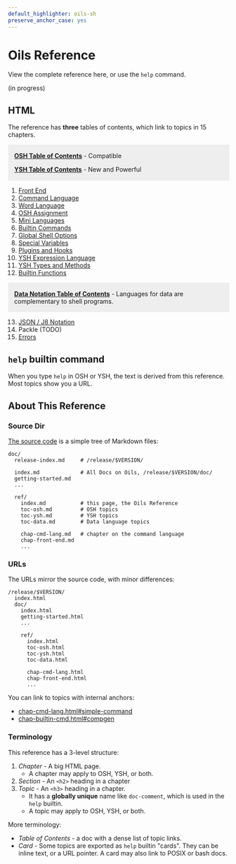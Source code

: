 ```yaml
---
default_highlighter: oils-sh
preserve_anchor_case: yes
---
```


Oils Reference
=============

<style>
  .highlight {
      background-color: #eee;
      padding-top: 0.2em;
      padding-bottom: 0.2em;
      padding-left: 1em;
      padding-right: 1em;
  }
</style>

View the complete reference here, or use the `help` command.

(in progress)

<!--
Go back to [All Docs on Oils](../index.html) for design docs and tutorials.
-->

<!-- don't need TOC since it distracts from the important links
<div id="toc">
</div>
-->

## HTML

The reference has **three** tables of contents, which link to topics in 15
chapters.

<div class="highlight">

[**OSH Table of Contents**](toc-osh.html) - Compatible

[**YSH Table of Contents**](toc-ysh.html) - New and Powerful

</div>

1. [Front End](chap-front-end.html)
1. [Command Language](chap-cmd-lang.html)
1. [Word Language](chap-word-lang.html)
1. [OSH Assignment](chap-osh-assign.html)
1. [Mini Languages](chap-mini-lang.html)
1. [Builtin Commands](chap-builtin-cmd.html)
1. [Global Shell Options](chap-option.html)
1. [Special Variables](chap-special-var.html)
1. [Plugins and Hooks](chap-plugin.html)
1. [YSH Expression Language](chap-expr-lang.html)
1. [YSH Types and Methods](chap-type-method.html)
1. [Builtin Functions](chap-builtin-func.html)

<div class="highlight">

[**Data Notation Table of Contents**](toc-data.html) - Languages for data are
complementary to shell programs.

</div>

13. [JSON / J8 Notation](chap-j8.html)
1. Packle (TODO)
1. [Errors](chap-errors.html)

## `help` builtin command

When you type `help` in OSH or YSH, the text is derived from this reference.
Most topics show you a URL.

## About This Reference

### Source Dir

[The source code]($oils-src:doc/) is a simple tree of Markdown files:

    doc/
      release-index.md     # /release/$VERSION/

      index.md             # All Docs on Oils, /release/$VERSION/doc/
      getting-started.md
      ...

      ref/
        index.md           # this page, the Oils Reference
        toc-osh.md         # OSH topics
        toc-ysh.md         # YSH topics
        toc-data.md        # Data language topics

        chap-cmd-lang.md   # chapter on the command language
        chap-front-end.md
        ...


### URLs

The URLs mirror the source code, with minor differences:

    /release/$VERSION/
      index.html
      doc/
        index.html
        getting-started.html
        ...

        ref/
          index.html
          toc-osh.html
          toc-ysh.html
          toc-data.html

          chap-cmd-lang.html
          chap-front-end.html
          ...

You can link to topics with internal anchors:

- [chap-cmd-lang.html#simple-command](chap-cmd-lang.html#simple-command)
- [chap-builtin-cmd.html#compgen](chap-builtin-cmd.html#compgen)

### Terminology

This reference has a 3-level structure:

1. *Chapter* - A big HTML page.
   - A chapter may apply to OSH, YSH, or both.
1. *Section* - An `<h2>` heading in a chapter
1. *Topic* - An `<h3>` heading in a chapter.  
   - It has a **globally unique** name like `doc-comment`, which is used in the
     `help` builtin.
   - A topic may apply to OSH, YSH, or both.

More terminology:

- *Table of Contents* - a doc with a dense list of topic links.
- *Card* - Some topics are exported as `help` builtin "cards".  They can be
  inline text, or a URL pointer.  A card may also link to POSIX or bash docs.

